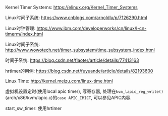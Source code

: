 Kernel Timer Systems: https://elinux.org/Kernel_Timer_Systems

Linux时间子系统: https://www.cnblogs.com/arnoldlu/p/7126290.html

Linux时钟管理: https://www.ibm.com/developerworks/cn/linux/l-cn-timerm/index.html

Linux时间子系统: http://www.wowotech.net/timer_subsystem/time_subsystem_index.html

时间子系统: https://blog.csdn.net/flaoter/article/details/77413163

hrtimer的用例: https://blog.csdn.net/fuyuande/article/details/82193600

Linux Time: http://kernel.meizu.com/linux-time.html

虚拟机设置定时(使用local apic timer), 写寄存器, 处理在`kvm_lapic_reg_write()`(arch/x86/kvm/lapic.c)的`case APIC_IMICT`, 可以参见APIC内容.



start_sw_timer: 使用hrtimer
